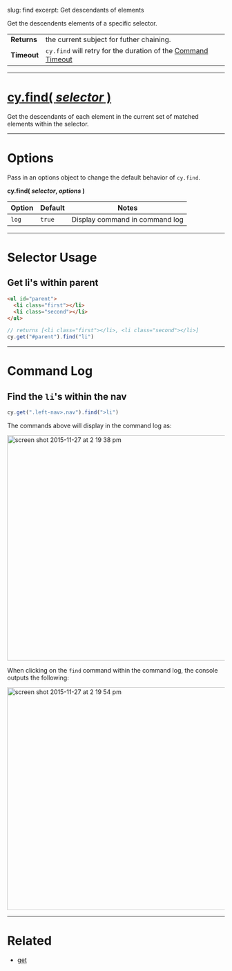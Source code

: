 slug: find
excerpt: Get descendants of elements

Get the descendents elements of a specific selector.

| | |
|--- | --- |
| **Returns** | the current subject for futher chaining. |
| **Timeout** | `cy.find` will retry for the duration of the [Command Timeout](https://on.cypress.io/guides/configuration#section-global-options) |

***

# [cy.find( *selector* )](#section-selector-usage)

Get the descendants of each element in the current set of matched elements within the selector.

***

# Options

Pass in an options object to change the default behavior of `cy.find`.

**cy.find( *selector*, *options* )**

Option | Default | Notes
--- | --- | ---
`log` | `true` | Display command in command log

***

# Selector Usage

## Get li's within parent

```html
<ul id="parent">
  <li class="first"></li>
  <li class="second"></li>
</ul>
```

```javascript
// returns [<li class="first"></li>, <li class="second"></li>]
cy.get("#parent").find("li")
```

***

# Command Log

## Find the `li`'s within the nav

```javascript
cy.get(".left-nav>.nav").find(">li")
```

The commands above will display in the command log as:

<img width="522" alt="screen shot 2015-11-27 at 2 19 38 pm" src="https://cloud.githubusercontent.com/assets/1271364/11447309/f6a9be4a-9511-11e5-84a5-a111215bf1e6.png">

When clicking on the `find` command within the command log, the console outputs the following:

<img width="516" alt="screen shot 2015-11-27 at 2 19 54 pm" src="https://cloud.githubusercontent.com/assets/1271364/11447312/fa3679cc-9511-11e5-9bea-904f8c70063d.png">

***

# Related

- [get](https://on.cypress.io/api/get)